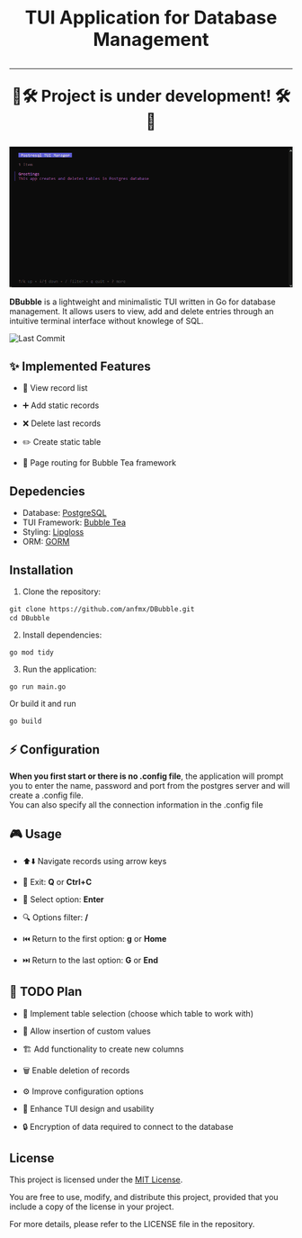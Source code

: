 ### <p align="center" style="font-size: 32px; bold">TUI Application for Database Management</p>

---

### <p align="center" style="font-size: 28px; bold">🚧🛠️ Project is under development! 🛠️🚧</p>


![DBubble Demo](dbubble.gif)


**DBubble** is a lightweight and minimalistic TUI written in Go for database management. It allows users to view, add and delete entries through an intuitive terminal interface without knowlege of SQL.

![Last Commit](https://img.shields.io/badge/GO-1.24.0-ADD8E6?style=flat-square)


## ✨ Implemented Features

- 📜 View record list

- ➕ Add static records

- ❌ Delete last records
  
- ✏️ Create static table

- 🧭 Page routing for Bubble Tea framework

## Depedencies

- Database: [PostgreSQL](https://www.postgresql.org/)
- TUI Framework: [Bubble Tea](https://github.com/charmbracelet/bubbletea)
- Styling: [Lipgloss](https://github.com/charmbracelet/lipgloss)
- ORM: [GORM](https://github.com/go-gorm/gorm)

## Installation
1. Clone the repository:
```
git clone https://github.com/anfmx/DBubble.git
cd DBubble
```
2. Install dependencies:
```
go mod tidy
```
3. Run the application:
```
go run main.go
```
Or build it and run
```
go build
```
## ⚡ Configuration

**When you first start or there is no .config file**, the application will prompt you to enter the name, password and port from the postgres server and will create a .config file.  
You can also specify all the connection information in the .config file

## 🎮 Usage
* ⬆️⬇️ Navigate records using arrow keys
  
* 🚪 Exit: **Q** or **Ctrl+C**
  
* 🧭 Select option: **Enter**
  
* 🔍 Options filter: **/**
  
* ⏮️ Return to the first option: **g** or **Home**
  
* ⏭️ Return to the last option: **G** or **End**

## 🎯 TODO Plan
* 🔄 Implement table selection (choose which table to work with)

* 📝 Allow insertion of custom values

* 🏗️ Add functionality to create new columns

* 🗑️ Enable deletion of records

* ⚙️ Improve configuration options

* 🎨 Enhance TUI design and usability
  
* 🔒 Encryption of data required to connect to the database

## License
This project is licensed under the [MIT License](https://opensource.org/license/mit).

You are free to use, modify, and distribute this project, provided that you include a copy of the license in your project.

For more details, please refer to the LICENSE file in the repository.
